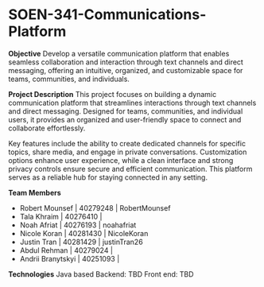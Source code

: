 # SOEN-341-Communications-Platform

**Objective**
Develop a versatile communication platform that enables seamless collaboration and interaction through text channels and direct messaging, offering an intuitive, organized, and customizable space for teams, communities, and individuals.

**Project Description**
This project focuses on building a dynamic communication platform that streamlines interactions through text channels and direct messaging. Designed for teams, communities, and individual users, it provides an organized and user-friendly space to connect and collaborate effortlessly.

Key features include the ability to create dedicated channels for specific topics, share media, and engage in private conversations. Customization options enhance user experience, while a clean interface and strong privacy controls ensure secure and efficient communication. This platform serves as a reliable hub for staying connected in any setting.

**Team Members**
- Robert Mounsef | 40279248 | RobertMounsef
- Tala Khraim | 40276410 |
- Noah Afriat | 40276193 | noahafriat
- Nicole Koran | 40281430 | NicoleKoran
- Justin Tran | 40281429 | justinTran26
- Abdul Rehman | 40279024 |
- Andrii Branytskyi | 40251093 |

**Technologies**
Java based
Backend: TBD
Front end: TBD
